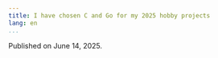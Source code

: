 ```yaml
---
title: I have chosen C and Go for my 2025 hobby projects
lang: en
...
```


Published on June 14, 2025.
